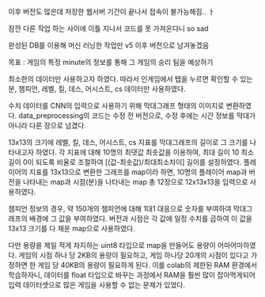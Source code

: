 이후 버전도 많은데 저장한 웹서버 기간이 끝나서 접속이 불가능해짐.. ㅏ

잠깐 다른 작업 하는 사이에 이틀 지나서 코드를 못 가져온다니 so sad

완성된 DB를 이용해 머신 러닝한 작업만 v5 이후 버전으로 남겨놓겠음

목표 : 게임의 특정 minute의 정보를 통해 그 게임의 승리 팀을 예상하기

최소한의 데이터만 사용하고자 하였다. 따라서 인게임에서 탭을 누르면 확인할 수 있는 분, 챔피언, 레벨, 킬, 데스, 어시스트, cs 데이터만 사용하였다.

수치 데이터를 CNN의 입력으로 사용하기 위해 막대그래프 형태의 이미지로 변환하였다.
data_preprocessing의 코드는 수정 전 버전으로, 수정 후에는 시간 정보를 막대가 아니라 다른 장으로 넘겼다.

13x13의 크기에 레벨, 킬, 데스, 어시스트, cs 지표를 막대그래프의 길이로 그 크기를 나타내고자 하였다.
각 지표에 대해 10명의 최댓값 최솟값을 이용하여, 최대 길이 10 최소 길이 0이 되도록 비율로 조절하여 [(값-최솟값)/최대최소차이] 길이를 설정하였다.
플레이어의 지표를 13x13으로 변환한 그래프를 map이라 하면, 10명의 플레이어 map과 버전을 나타내는 map과 시점(분)을 나타내는 map 총 12장으로
12x13x13을 입력으로 사용하였다.

챔피언 정보의 경우, 약 150개의 챔피언에 대해 1대1 대응으로 숫자를 부여하여 막대그래프의 배경에 그 값을 부여하였다.
버전과 시점은 각 값에 일정 수치를 곱하여 이 값을 13x13 크기를 다 채운 map으로 사용하였다.

다만 용량을 제일 적게 차지하는 uint8 타입으로 map을 만들어도 용량이 어마어마하였다.
게임의 시점 하나 당 2KB의 용량이 필요하고, 게임 하나당 20개의 시점이 있다고 가정하면 한 게임 당 40KB의 용량이 필요하게 된다.
이를 colab의 제한된 RAM 환경에서 학습하자니, 데이터를 float 타입으로 바꾸는 과정에서 RAM을 훨씬 많이 잡아먹게되어 
입력 데이터셋으로 많은 게임을 사용할 수 없는 문제가 있었다.
